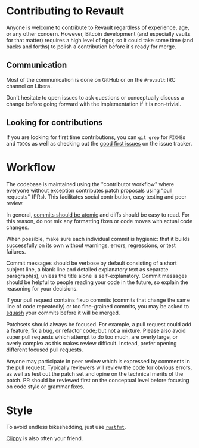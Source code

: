 # Contributing to Revault

Anyone is welcome to contribute to Revault regardless of experience, age, or any other
concern. However, Bitcoin development (and especially vaults for that matter) requires a
high level of rigor, so it could take some time (and backs and forths) to polish a
contribution before it's ready for merge.


## Communication

Most of the communication is done on GitHub or on the `#revault` IRC channel on Libera.

Don't hesitate to open issues to ask questions or conceptually discuss a change
before going forward with the implementation if it is non-trivial.


## Looking for contributions

If you are looking for first time contributions, you can `git grep` for `FIXME`s and `TODO`s
as well as checking out the [good first issues](https://github.com/revault/revaultd/issues?q=is%3Aissue+is%3Aopen+label%3A%22good+first+issue%22)
on the issue tracker.


# Workflow

The codebase is maintained using the "contributor workflow" where everyone
without exception contributes patch proposals using "pull requests" (PRs). This
facilitates social contribution, easy testing and peer review.

In general, [commits should be atomic](https://en.wikipedia.org/wiki/Atomic_commit#Atomic_commit_convention)
and diffs should be easy to read. For this reason, do not mix any formatting
fixes or code moves with actual code changes.

When possible, make sure each individual commit is hygienic: that it builds successfully
on its own without warnings, errors, regressions, or test failures.

Commit messages should be verbose by default consisting of a short subject line,
a blank line and detailed explanatory text as separate paragraph(s), unless the
title alone is self-explanatory. Commit messages should be helpful to people
reading your code in the future, so explain the reasoning for your decisions.

If your pull request contains fixup commits (commits that change the same line of code repeatedly) or too fine-grained
commits, you may be asked to [squash](https://git-scm.com/docs/git-rebase#_interactive_mode) your commits
before it will be merged.

Patchsets should always be focused. For example, a pull request could add a
feature, fix a bug, or refactor code; but not a mixture. Please also avoid super
pull requests which attempt to do too much, are overly large, or overly complex
as this makes review difficult. Instead, prefer opening different focused pull requests.

Anyone may participate in peer review which is expressed by comments in the pull
request. Typically reviewers will review the code for obvious errors, as well as
test out the patch set and opine on the technical merits of the patch. PR should
be reviewed first on the conceptual level before focusing on code style or grammar
fixes.


# Style

To avoid endless bikeshedding, just use [`rustfmt`](https://github.com/rust-lang/rustfmt).

[Clippy](https://github.com/rust-lang/rust-clippy) is also often your friend.
